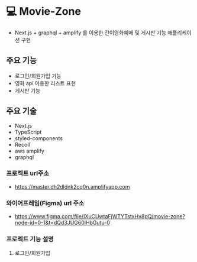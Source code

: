 # 💻 Movie-Zone


* Next.js + graphql + amplify 를 이용한 간이영화예매 및 게시판 기능 애플리케이션 구현

## 주요 기능

* 로그인/회원가입 기능
* 영화 api 이용한 리스트 표현
* 게시판 기능

## 주요 기술

* Next.js
* TypeScript
* styled-components
* Recoil
* aws amplify
* graphql

### 프로젝트 url주소
- https://master.dh2dldnk2cq0n.amplifyapp.com

### 와이어프레임(Figma) url 주소
- https://www.figma.com/file/IXuCUwtaFjWTYTstxHv8pQ/movie-zone?node-id=0-1&t=dQd3JUG60IHbGutu-0

### 프로젝트 기능 설명

1. 로그인/회원가입
